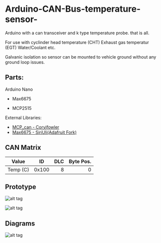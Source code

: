 # Arduino-CAN-Bus-temperature-sensor-
Arduino with a can transceiver and k type temperature probe. that is all.

For use with cyclinder head temperature (CHT) Exhaust gas temperatur (EGT) Water/Coolant etc. 

Galvanic isolation so sensor can be mounted to vehicle ground without any ground loop issues.

## Parts:

Arduino Nano

- Max6675

- MCP2515

External Libraries:
- [MCP_can - Coryjfowler](https://github.com/coryjfowler/MCP_CAN_lib)
- [Max6675 - SiriUli(Adafruit Fork)](https://github.com/SirUli/MAX6675)


## CAN Matrix

| Value       | ID        |DLC   | Byte Pos.|
| ------------- |:-----:  |----: |       --:|
| Temp (C)      | 0x100 |   8    | 0        |
## Prototype

![alt tag](https://github.com/theHeathLee/Arduino-CAN-Bus-temperature-sensor-/blob/master/Pictures/tempCANbus.jpg?raw=true "Connected oldtimer banner")

![alt tag](https://github.com/theHeathLee/Arduino-CAN-Bus-temperature-sensor-/blob/master/Pictures/tempcandisplay.jpg?raw=true "Connected oldtimer banner")



## Diagrams

![alt tag](https://github.com/theHeathLee/Arduino-CAN-Bus-temperature-sensor-/blob/master/Pictures/frSchematicWithIsolator.png?raw=true "Connected oldtimer banner")


